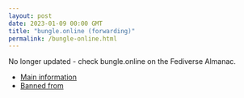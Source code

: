 ```yaml
---
layout: post
date: 2023-01-09 00:00 GMT
title: "bungle.online (forwarding)"
permalink: /bungle-online.html
---
```


No longer updated - check bungle.online on the Fediverse Almanac.

* [Main information](https://www.fediversealmanac.com/api/v1/instances/bungle.online)
* [Banned from](https://www.fediversealmanac.com/api/v1/instances/bungle.online/banned_from)

